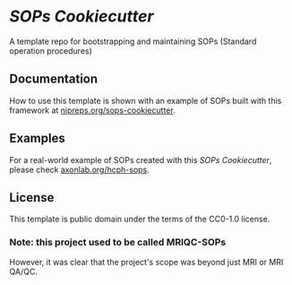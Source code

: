 # *SOPs Cookiecutter*
A template repo for bootstrapping and maintaining SOPs (Standard operation procedures) 

## Documentation
How to use this template is shown with an example of SOPs built with this framework at [nipreps.org/sops-cookiecutter](https://www.nipreps.org/sops-cookiecutter).

## Examples
For a real-world example of SOPs created with this *SOPs Cookiecutter*, please check [axonlab.org/hcph-sops](https://www.axonlab.org/hcph-sops).

## License
This template is public domain under the terms of the CC0-1.0 license.

### Note: this project used to be called MRIQC-SOPs
However, it was clear that the project's scope was beyond just MRI or MRI QA/QC.

